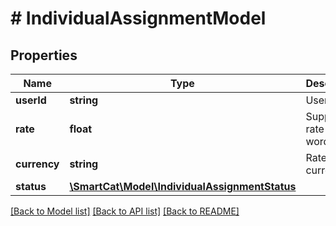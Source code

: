 # # IndividualAssignmentModel

## Properties

Name | Type | Description | Notes
------------ | ------------- | ------------- | -------------
**userId** | **string** | User ID | [optional]
**rate** | **float** | Supplier rate per word | [optional]
**currency** | **string** | Rate currency | [optional]
**status** | [**\SmartCat\Model\IndividualAssignmentStatus**](IndividualAssignmentStatus.md) |  | [optional]

[[Back to Model list]](../../README.md#models) [[Back to API list]](../../README.md#endpoints) [[Back to README]](../../README.md)
